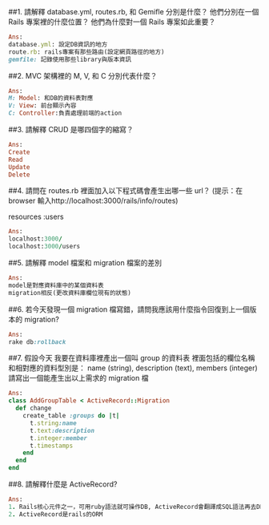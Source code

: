 ﻿

##1. 請解釋 database.yml, routes.rb, 和 Gemifle 分別是什麼？ 他們分別在一個 Rails 專案裡的什麼位置？ 他們為什麼對一個 Rails 專案如此重要？
```ruby
Ans: 
database.yml: 設定DB資訊的地方
route.rb: rails專案有那些路由(設定網頁路徑的地方)
gemfile: 記錄使用那些library與版本資訊
```



##2. MVC 架構裡的 M, V, 和 C 分別代表什麼？
```ruby
Ans: 
M: Model: 和DB的資料表對應
V: View: 前台顯示內容
C: Controller:負責處理前端的action
```

##3. 請解釋 CRUD 是哪四個字的縮寫？
```ruby
Ans: 
Create
Read
Update
Delete
```

##4. 請問在 routes.rb 裡面加入以下程式碼會產生出哪一些 url？ (提示：在 browser 輸入http://localhost:3000/rails/info/routes)

resources :users

```ruby
Ans:
localhost:3000/
localhost:3000/users
```




##5. 請解釋 model 檔案和 migration 檔案的差別
```ruby
Ans: 
model是對應資料庫中的某個資料表
migration相反(更改資料庫欄位現有的狀態)
```



##6. 若今天發現一個 migration 檔寫錯，請問我應該用什麼指令回復到上一個版本的 migration?
```ruby
Ans:
rake db:rollback
```


##7. 假設今天
我要在資料庫裡產出一個叫 group 的資料表
裡面包括的欄位名稱和相對應的資料型別是： name (string), description (text), members (integer)
請寫出一個能產生出以上需求的 migration 檔
```ruby
Ans: 
class AddGroupTable < ActiveRecord::Migration
  def change
    create_table :groups do |t|
      t.string:name
      t.text:description
      t.integer:member
      t.timestamps
    end
  end
end
```





##8. 請解釋什麼是 ActiveRecord?
```ruby
Ans: 
1. Rails核心元件之一，可用ruby語法就可操作DB, ActiveRecord會翻譯成SQL語法再去DB執行
2. ActiveRecord是rails的ORM
```







